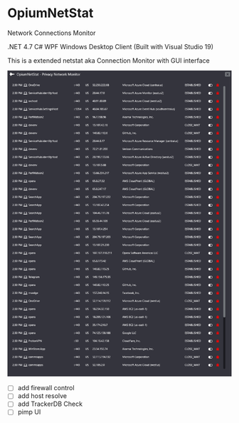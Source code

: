# OpiumNetStat
Network Connections Monitor

.NET 4.7 C# WPF Windows Desktop Client (Built with Visual Studio 19)

This is a extended netstat aka Connection Monitor with GUI interface

 
![Opium NetStat](https://github.com/i470/OpiumNetStat/blob/master/wpf-opium-netstat-network-monitor-privacy-firewall-dark.png "Privacy Connections Monitor and Firewall")

- [ ] add firewall control
- [ ] add host resolve
- [ ] add TrackerDB Check
- [ ] pimp UI
